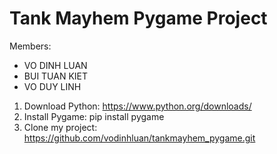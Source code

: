 # Tank Mayhem Pygame Project
Members:
- VO DINH LUAN
- BUI TUAN KIET
- VO DUY LINH
1. Download Python:
https://www.python.org/downloads/
2. Install Pygame:
pip install pygame
3. Clone my project:
https://github.com/vodinhluan/tankmayhem_pygame.git
